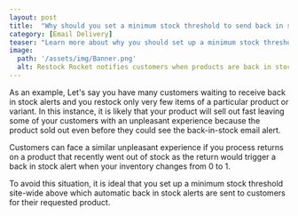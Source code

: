 ```yaml
---
layout: post
title:  "Why should you set a minimum stock threshold to send back in stock emails to customers?"
category: [Email Delivery]
teaser: "Learn more about why you should set up a minimum stock threshold on our app for your store"
image:
  path: '/assets/img/Banner.png'
  alt: Restock Rocket notifies customers when products are back in stock
---
```

As an example, Let's say you have many customers waiting to receive back in stock alerts and you restock only very few items of a particular product or variant. In this instance, it is likely that your product will sell out fast leaving some of your customers with an unpleasant experience because the product sold out even before they could see the back-in-stock email alert.

Customers can face a similar unpleasant experience if you process returns on a product that recently went out of stock as the return would trigger a back in stock alert when your inventory changes from 0 to 1.

To avoid this situation, it is ideal that you set up a minimum stock threshold site-wide above which automatic back in stock alerts are sent to customers for their requested product.
